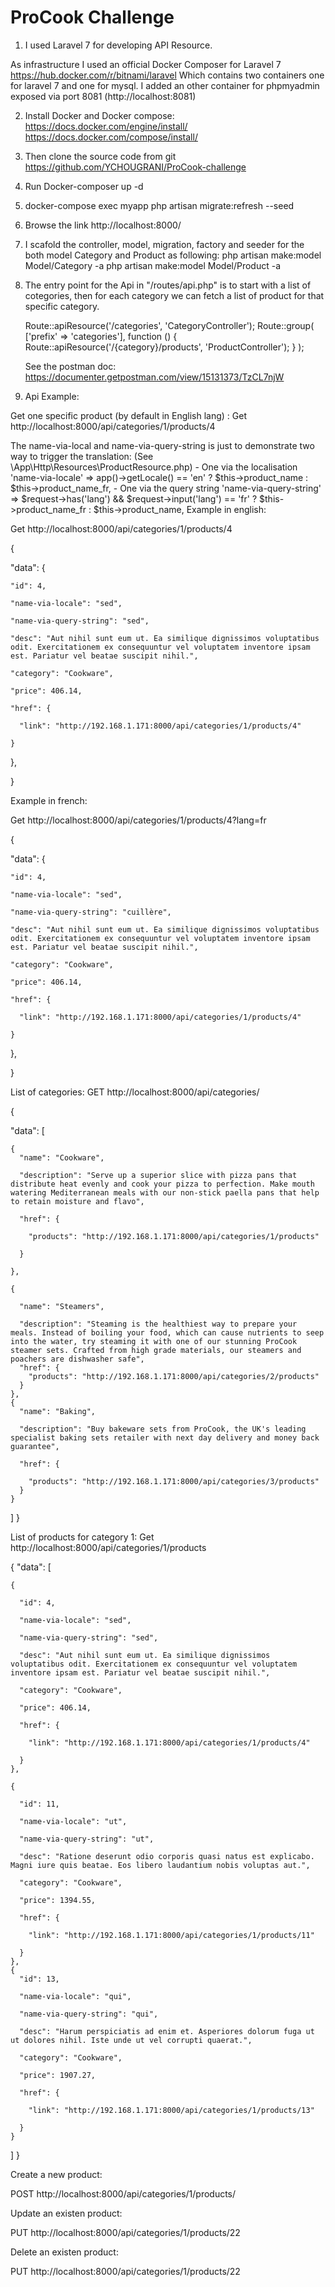 # ProCook Challenge

1. I used Laravel 7 for developing API Resource.

As infrastructure I used an official Docker Composer for Laravel 7  https://hub.docker.com/r/bitnami/laravel
Which contains two containers one for laravel 7 and one for mysql. I added an other container for phpmyadmin exposed via port 8081 (http://localhost:8081)

2.	Install Docker and Docker compose:
      https://docs.docker.com/engine/install/
      https://docs.docker.com/compose/install/
   
3.	Then clone the source code from git https://github.com/YCHOUGRANI/ProCook-challenge

4.	Run Docker-composer up -d

5.	docker-compose exec myapp php artisan migrate:refresh --seed

6.	Browse the link http://localhost:8000/

7. I scafold the controller, model, migration, factory and seeder for the both model Category and Product as following:
     php artisan make:model Model/Category -a
     php artisan make:model Model/Product -a

8. The entry point for the Api in "/routes/api.php" is to start with a list of cotegories, then for each 
   category we can fetch a list of product for that specific category.
   
    Route::apiResource('/categories', 'CategoryController');
    Route::group(
        ['prefix' => 'categories'],
          function () {
             Route::apiResource('/{category}/products', 'ProductController');
          }
    );
   
   See the postman doc:  https://documenter.getpostman.com/view/15131373/TzCL7njW
   
  9. Api Example:
    
   Get one specific product (by default in English lang) :
   Get http://localhost:8000/api/categories/1/products/4
   
   The name-via-local and name-via-query-string is just to demonstrate two way to trigger the translation: (See \App\Http\Resources\ProductResource.php)
         - One via the localisation  'name-via-locale' => app()->getLocale() == 'en' ? $this->product_name : $this->product_name_fr,
         - One via the query string  'name-via-query-string' => $request->has('lang') &&  $request->input('lang') == 'fr' ?  $this->product_name_fr : $this->product_name,
   Example in english:   
   
   Get http://localhost:8000/api/categories/1/products/4 
   
   {
   
  "data": {
  
    "id": 4,
    
    "name-via-locale": "sed",
    
    "name-via-query-string": "sed",
    
    "desc": "Aut nihil sunt eum ut. Ea similique dignissimos voluptatibus odit. Exercitationem ex consequuntur vel voluptatem inventore ipsam est. Pariatur vel beatae suscipit nihil.",
    
    "category": "Cookware",
    
    "price": 406.14,
    
    "href": {
    
      "link": "http://192.168.1.171:8000/api/categories/1/products/4"
      
    }
    
  },
  
}


Example in french:

Get http://localhost:8000/api/categories/1/products/4?lang=fr

{

  "data": {
  
    "id": 4,
    
    "name-via-locale": "sed",
    
    "name-via-query-string": "cuillère",
    
    "desc": "Aut nihil sunt eum ut. Ea similique dignissimos voluptatibus odit. Exercitationem ex consequuntur vel voluptatem inventore ipsam est. Pariatur vel beatae suscipit nihil.",
    
    "category": "Cookware",
    
    "price": 406.14,
    
    "href": {
    
      "link": "http://192.168.1.171:8000/api/categories/1/products/4"
      
    }
    
  },  
  
}

   
   List of categories:
   GET http://localhost:8000/api/categories/
      
{

  "data": [
  
    {
      "name": "Cookware",
      
      "description": "Serve up a superior slice with pizza pans that distribute heat evenly and cook your pizza to perfection. Make mouth watering Mediterranean meals with our non-stick paella pans that help to retain moisture and flavo",
      
      "href": {
      
        "products": "http://192.168.1.171:8000/api/categories/1/products"
        
      }
      
    },
    
    {
    
      "name": "Steamers",
      
      "description": "Steaming is the healthiest way to prepare your meals. Instead of boiling your food, which can cause nutrients to seep into the water, try steaming it with one of our stunning ProCook steamer sets. Crafted from high grade materials, our steamers and poachers are dishwasher safe",
      "href": {
        "products": "http://192.168.1.171:8000/api/categories/2/products"
      }
    },
    {
      "name": "Baking",
      
      "description": "Buy bakeware sets from ProCook, the UK's leading specialist baking sets retailer with next day delivery and money back guarantee",
      
      "href": {
      
        "products": "http://192.168.1.171:8000/api/categories/3/products"
      }
    }
  ]
}
   
   List of products for category 1:
   Get http://localhost:8000/api/categories/1/products
   
   
{
  "data": [
  
    {
    
      "id": 4,
      
      "name-via-locale": "sed",
      
      "name-via-query-string": "sed",
      
      "desc": "Aut nihil sunt eum ut. Ea similique dignissimos voluptatibus odit. Exercitationem ex consequuntur vel voluptatem inventore ipsam est. Pariatur vel beatae suscipit nihil.",
      
      "category": "Cookware",
      
      "price": 406.14,
      
      "href": {
      
        "link": "http://192.168.1.171:8000/api/categories/1/products/4"
        
      }
    },
    
    {
    
      "id": 11,
      
      "name-via-locale": "ut",
      
      "name-via-query-string": "ut",
      
      "desc": "Ratione deserunt odio corporis quasi natus est explicabo. Magni iure quis beatae. Eos libero laudantium nobis voluptas aut.",
      
      "category": "Cookware",
      
      "price": 1394.55,
      
      "href": {
      
        "link": "http://192.168.1.171:8000/api/categories/1/products/11"
        
      }
    },
    {
      "id": 13,
      
      "name-via-locale": "qui",
      
      "name-via-query-string": "qui",
      
      "desc": "Harum perspiciatis ad enim et. Asperiores dolorum fuga ut ut dolores nihil. Iste unde ut vel corrupti quaerat.",
      
      "category": "Cookware",
      
      "price": 1907.27,
      
      "href": {
      
        "link": "http://192.168.1.171:8000/api/categories/1/products/13"
        
      }
    }
  ]
 }
   
   Create a new product:
   
   POST http://localhost:8000/api/categories/1/products/
   
   
   Update an existen product:
   
   PUT http://localhost:8000/api/categories/1/products/22
   
   
   Delete an existen product:
   
   PUT http://localhost:8000/api/categories/1/products/22
   
   
   
   
